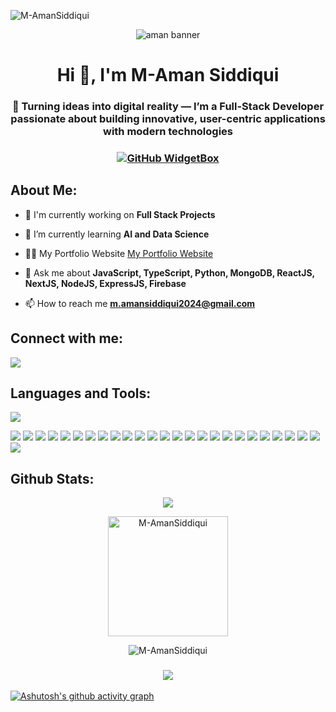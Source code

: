 <p align="left">
  <img src="https://komarev.com/ghpvc/?username=M-AmanSiddiqui&label=Profile%20views&color=0e75b6&style=flat" alt="M-AmanSiddiqui" />
</p>

<p align="center">
  <img src="https://github.com/M-AmanSiddiqui/M-AmanSiddiqui/assets/154512222/9284a203-08a0-44de-b36b-d2aba7f24377" alt="aman banner"/>
</p>

<h1 align="center">Hi 👋, I'm M-Aman Siddiqui</h1>
<h3 align="center">🚀 Turning ideas into digital reality — I’m a Full-Stack Developer passionate about building innovative, user-centric applications with modern technologies</h3>
 <h3 align="center">
 
[![GitHub WidgetBox](https://github-widgetbox.vercel.app/api/profile?username=M-AmanSiddiqui&data=repositories,stars,commits&theme=light&hide_border=true)](https://github.com/Jurredr/github-widgetbox)

</h3>








<h2 align="left">About Me:</h2>

- 🔭 I'm currently working on **Full Stack Projects**

- 🌱 I’m currently learning **AI and Data Science**
 
- 👨‍💻 My Portfolio Website [My Portfolio Website](https://amansiddiqui.vercel.app/)

- 💬 Ask me about **JavaScript, TypeScript, Python, MongoDB, ReactJS, NextJS, NodeJS, ExpressJS, Firebase**

- 📫 How to reach me **m.amansiddiqui2024@gmail.com**


<h2 align="left">Connect with me:</h2>

<p align="left">
<a href="https://www.linkedin.com/in/aman-siddiqui-dev" target="blank"><img src="https://skillicons.dev/icons?i=linkedin" /></a>
</p>

<h2 align="left">Languages and Tools:</h2>




<p align="left">
  <img src="https://skillicons.dev/icons?i=html,css,js,ts,react,redux,next,nodejs,python,express,mongodb,firebase,bootstrap,tailwind,materialui,vite,threejs,git,github,vercel,netlify,postman,thunder,shadecn" />

<p align="center">
  <p align="left">

  <!-- HTML -->
  <img src="https://img.shields.io/badge/html5-%23E34F26.svg?style=for-the-badge&logo=html5&logoColor=white"/>
  
  <!-- CSS -->
  <img src="https://img.shields.io/badge/css3-%231572B6.svg?style=for-the-badge&logo=css3&logoColor=white"/>
  
  <!-- JavaScript -->
  <img src="https://img.shields.io/badge/javascript-%23323330.svg?style=for-the-badge&logo=javascript&logoColor=%23F7DF1E"/>
  
  <!-- TypeScript -->
  <img src="https://img.shields.io/badge/typescript-%23007ACC.svg?style=for-the-badge&logo=typescript&logoColor=white"/>
  
  <!-- React -->
  <img src="https://img.shields.io/badge/react-%2320232a.svg?style=for-the-badge&logo=react&logoColor=%2361DAFB"/>
  
  <!-- Redux -->
  <img src="https://img.shields.io/badge/redux-%23593d88.svg?style=for-the-badge&logo=redux&logoColor=white"/>
  
  <!-- Next.js -->
  <img src="https://img.shields.io/badge/next.js-%23000000.svg?style=for-the-badge&logo=nextdotjs&logoColor=white"/>
  
  <!-- Node.js -->
  <img src="https://img.shields.io/badge/node.js-6DA55F?style=for-the-badge&logo=node.js&logoColor=white"/>
  
  <!-- Python -->
  <img src="https://img.shields.io/badge/python-3670A0?style=for-the-badge&logo=python&logoColor=ffdd54"/>
  
  <!-- Express -->
  <img src="https://img.shields.io/badge/express.js-%23404d59.svg?style=for-the-badge&logo=express&logoColor=%2361DAFB"/>
  
  <!-- MongoDB -->
  <img src="https://img.shields.io/badge/MongoDB-%234ea94b.svg?style=for-the-badge&logo=mongodb&logoColor=white"/>
  
  <!-- Firebase -->
  <img src="https://img.shields.io/badge/firebase-%23039BE5.svg?style=for-the-badge&logo=firebase"/>
  
  <!-- Bootstrap -->
  <img src="https://img.shields.io/badge/bootstrap-%23563D7C.svg?style=for-the-badge&logo=bootstrap&logoColor=white"/>
  
  <!-- Tailwind -->
  <img src="https://img.shields.io/badge/tailwindcss-%2338B2AC.svg?style=for-the-badge&logo=tailwind-css&logoColor=white"/>
  
  <!-- Material UI -->
  <img src="https://img.shields.io/badge/Material--UI-%230081CB.svg?style=for-the-badge&logo=mui&logoColor=white"/>
  
  <!-- Vite -->
  <img src="https://img.shields.io/badge/vite-%23646CFF.svg?style=for-the-badge&logo=vite&logoColor=FFD62E"/>
  
  <!-- Three.js -->
  <img src="https://img.shields.io/badge/three.js-black?style=for-the-badge&logo=three.js&logoColor=white"/>
  
  <!-- Git -->
  <img src="https://img.shields.io/badge/git-%23F05033.svg?style=for-the-badge&logo=git&logoColor=white"/>
  
  <!-- GitHub -->
  <img src="https://img.shields.io/badge/github-%23121011.svg?style=for-the-badge&logo=github&logoColor=white"/>
  
  <!-- Vercel -->
  <img src="https://img.shields.io/badge/vercel-%23000000.svg?style=for-the-badge&logo=vercel&logoColor=white"/>
  
  <!-- Netlify -->
  <img src="https://img.shields.io/badge/netlify-%2300C7B7.svg?style=for-the-badge&logo=netlify&logoColor=white"/>
  
  <!-- Postman -->
  <img src="https://img.shields.io/badge/postman-%23FF6C37.svg?style=for-the-badge&logo=postman&logoColor=white"/>
  
  <!-- Thunder Client -->
  <img src="https://img.shields.io/badge/thunder%20client-%2300AEEF.svg?style=for-the-badge&logo=thunder-client&logoColor=white"/>
  
  <!-- Ant Design -->
  <img src="https://img.shields.io/badge/ant%20design-%230170FE.svg?style=for-the-badge&logo=antdesign&logoColor=white"/>
  
  <!-- ShadCN -->
  <img src="https://img.shields.io/badge/shadcn%20ui-%23222222.svg?style=for-the-badge&logo=shadcnui&logoColor=white"/>
  
  <!-- Framer Motion -->
  <img src="https://img.shields.io/badge/framer--motion-%23000000.svg?style=for-the-badge&logo=framer&logoColor=blue"/>
  
</p>

<h2 align="left">Github Stats:</h2>

<p align="center"><img src="https://github-readme-streak-stats.herokuapp.com/?user=M-AmanSiddiqui"/></p>

<p align="center"><img src="https://github-readme-stats.vercel.app/api/top-langs?username=M-AmanSiddiqui&show_icons=true&locale=en&layout=compact&theme=bg_color=bg_color=FFFFF&title_color=007cff&icon_color=000" alt="M-AmanSiddiqui" height="192px"/>
</p>

<p align="center">
 <img src="https://github-readme-stats.vercel.app/api?username=M-AmanSiddiqui&show_icons=true&locale=en&theme=bg_color=bg_color=FFFFF&title_color=007cff&icon_color=000" alt="M-AmanSiddiqui" />
 </p> 

<h3 align="center">
 
 ![](http://github-profile-summary-cards.vercel.app/api/cards/profile-details?username=M-AmanSiddiqui&theme=github)
 
</h3>

<p>

[![Ashutosh's github activity graph](https://github-readme-activity-graph.vercel.app/graph?username=M-AmanSiddiqui&bg_color=ffffff&color=000000&line=94ea90&point=06b11a&hide_border=true)](https://github.com/ashutosh00710/github-readme-activity-graph)

</p>

<!-- <p>
 [![M-AmanSiddiqui github activity graph](https://github-readme-activity-graph.vercel.app/graph?username=M-AmanSiddiqui&theme=minimal)](https://github.com/ashutosh00710/github-readme-activity-graph)
</p> -->  
